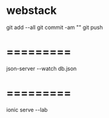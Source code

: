 # webstack
git add --all
git commit -am "<commit message>"
git push

# =========
json-server --watch db.json

# =========
ionic serve --lab